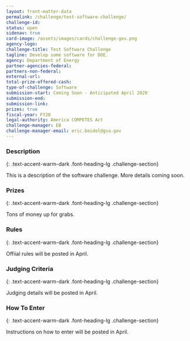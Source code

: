 ```yaml
---
layout: front-matter-data
permalink: /challenge/test-software-challenge/
challenge-id:
status: open
sidenav: true
card-image: /assets/images/cards/challenge-gov.png
agency-logo:
challenge-title: Test Software Challenge
tagline: Develop some software for DOE.
agency: Department of Energy
partner-agencies-federal:
partners-non-federal:
external-url:
total-prize-offered-cash:
type-of-challenge: Software
submission-start: Coming Soon - Anticipated April 2020
submission-end:
submission-link:
prizes: true
fiscal-year: FY20
legal-authority: America COMPETES Act
challenge-manager: EB
challenge-manager-email: eric.beidel@gsa.gov
---
```




<!-- Description start -->
### Description
{: .text-accent-warm-dark .font-heading-lg .challenge-section}

This is a description of the software challenge. More details coming soon.

<!-- Prizes start -->
### Prizes
{: .text-accent-warm-dark .font-heading-lg .challenge-section}

Tons of money up for grabs.

<!-- Rules start -->
### Rules 
{: .text-accent-warm-dark .font-heading-lg .challenge-section}

Offiial rules will be posted in April.

<!-- Judging start -->
### Judging Criteria
{: .text-accent-warm-dark .font-heading-lg .challenge-section}

Judging details will be posted in April.

<!--  How To Enter start -->
### How To Enter
{: .text-accent-warm-dark .font-heading-lg .challenge-section}

Instructions on how to enter will be posted in April.
